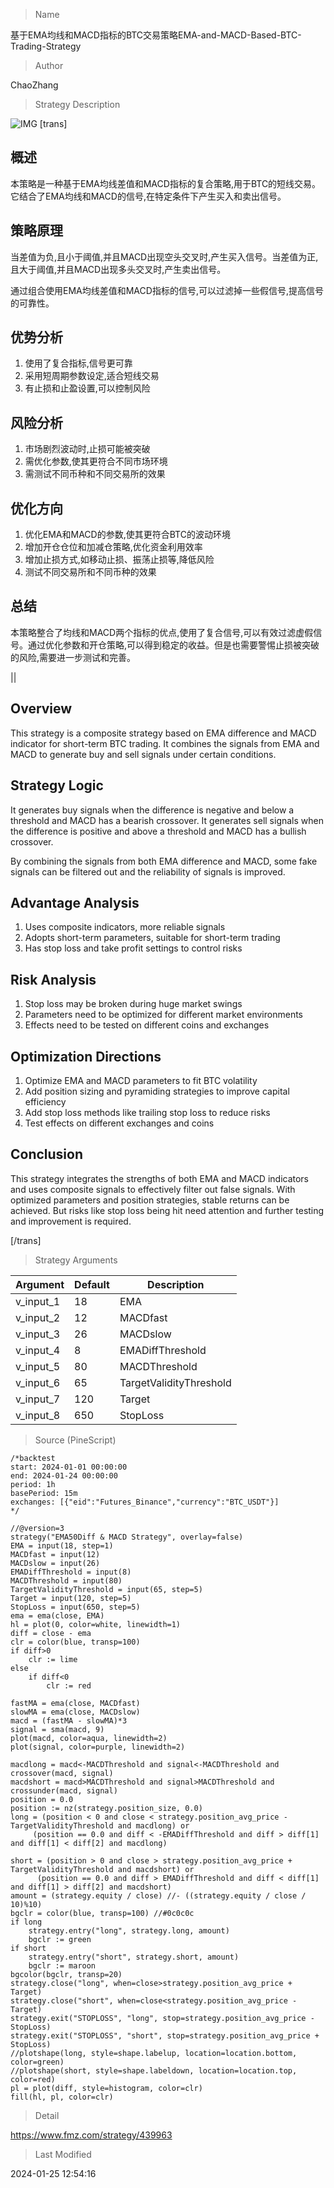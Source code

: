 
> Name

基于EMA均线和MACD指标的BTC交易策略EMA-and-MACD-Based-BTC-Trading-Strategy

> Author

ChaoZhang

> Strategy Description

![IMG](https://www.fmz.com/upload/asset/4e06b9a915179bcd20.png)
 [trans]

## 概述

本策略是一种基于EMA均线差值和MACD指标的复合策略,用于BTC的短线交易。它结合了EMA均线和MACD的信号,在特定条件下产生买入和卖出信号。

## 策略原理

当差值为负,且小于阈值,并且MACD出现空头交叉时,产生买入信号。当差值为正,且大于阈值,并且MACD出现多头交叉时,产生卖出信号。

通过组合使用EMA均线差值和MACD指标的信号,可以过滤掉一些假信号,提高信号的可靠性。

## 优势分析

1. 使用了复合指标,信号更可靠 
2. 采用短周期参数设定,适合短线交易
3. 有止损和止盈设置,可以控制风险

## 风险分析 

1. 市场剧烈波动时,止损可能被突破
2. 需优化参数,使其更符合不同市场环境
3. 需测试不同币种和不同交易所的效果

## 优化方向

1. 优化EMA和MACD的参数,使其更符合BTC的波动环境
2. 增加开仓仓位和加减仓策略,优化资金利用效率
3. 增加止损方式,如移动止损、振荡止损等,降低风险
4. 测试不同交易所和不同币种的效果

## 总结

本策略整合了均线和MACD两个指标的优点,使用了复合信号,可以有效过滤虚假信号。通过优化参数和开仓策略,可以得到稳定的收益。但是也需要警惕止损被突破的风险,需要进一步测试和完善。

||

## Overview

This strategy is a composite strategy based on EMA difference and MACD indicator for short-term BTC trading. It combines the signals from EMA and MACD to generate buy and sell signals under certain conditions.

## Strategy Logic

It generates buy signals when the difference is negative and below a threshold and MACD has a bearish crossover. It generates sell signals when the difference is positive and above a threshold and MACD has a bullish crossover.  

By combining the signals from both EMA difference and MACD, some fake signals can be filtered out and the reliability of signals is improved.

## Advantage Analysis  

1. Uses composite indicators, more reliable signals
2. Adopts short-term parameters, suitable for short-term trading  
3. Has stop loss and take profit settings to control risks

## Risk Analysis

1. Stop loss may be broken during huge market swings
2. Parameters need to be optimized for different market environments  
3. Effects need to be tested on different coins and exchanges

## Optimization Directions  

1. Optimize EMA and MACD parameters to fit BTC volatility
2. Add position sizing and pyramiding strategies to improve capital efficiency
3. Add stop loss methods like trailing stop loss to reduce risks
4. Test effects on different exchanges and coins  

## Conclusion

This strategy integrates the strengths of both EMA and MACD indicators and uses composite signals to effectively filter out false signals. With optimized parameters and position strategies, stable returns can be achieved. But risks like stop loss being hit need attention and further testing and improvement is required.

[/trans]

> Strategy Arguments



|Argument|Default|Description|
|----|----|----|
|v_input_1|18|EMA|
|v_input_2|12|MACDfast|
|v_input_3|26|MACDslow|
|v_input_4|8|EMADiffThreshold|
|v_input_5|80|MACDThreshold|
|v_input_6|65|TargetValidityThreshold|
|v_input_7|120|Target|
|v_input_8|650|StopLoss|


> Source (PineScript)

``` pinescript
/*backtest
start: 2024-01-01 00:00:00
end: 2024-01-24 00:00:00
period: 1h
basePeriod: 15m
exchanges: [{"eid":"Futures_Binance","currency":"BTC_USDT"}]
*/

//@version=3
strategy("EMA50Diff & MACD Strategy", overlay=false)
EMA = input(18, step=1)
MACDfast = input(12)
MACDslow = input(26)
EMADiffThreshold = input(8)
MACDThreshold = input(80)
TargetValidityThreshold = input(65, step=5)
Target = input(120, step=5)
StopLoss = input(650, step=5) 
ema = ema(close, EMA)
hl = plot(0, color=white, linewidth=1)
diff = close - ema
clr = color(blue, transp=100)
if diff>0
    clr := lime
else 
    if diff<0
        clr := red

fastMA = ema(close, MACDfast)
slowMA = ema(close, MACDslow)
macd = (fastMA - slowMA)*3
signal = sma(macd, 9)
plot(macd, color=aqua, linewidth=2)
plot(signal, color=purple, linewidth=2)

macdlong = macd<-MACDThreshold and signal<-MACDThreshold and crossover(macd, signal)
macdshort = macd>MACDThreshold and signal>MACDThreshold and crossunder(macd, signal)
position = 0.0
position := nz(strategy.position_size, 0.0)
long = (position < 0 and close < strategy.position_avg_price - TargetValidityThreshold and macdlong) or 
     (position == 0.0 and diff < -EMADiffThreshold and diff > diff[1] and diff[1] < diff[2] and macdlong)

short = (position > 0 and close > strategy.position_avg_price + TargetValidityThreshold and macdshort) or 
      (position == 0.0 and diff > EMADiffThreshold and diff < diff[1] and diff[1] > diff[2] and macdshort)
amount = (strategy.equity / close) //- ((strategy.equity / close / 10)%10)
bgclr = color(blue, transp=100) //#0c0c0c
if long
    strategy.entry("long", strategy.long, amount)
    bgclr := green
if short
    strategy.entry("short", strategy.short, amount)
    bgclr := maroon
bgcolor(bgclr, transp=20)
strategy.close("long", when=close>strategy.position_avg_price + Target)
strategy.close("short", when=close<strategy.position_avg_price - Target)
strategy.exit("STOPLOSS", "long", stop=strategy.position_avg_price - StopLoss)
strategy.exit("STOPLOSS", "short", stop=strategy.position_avg_price + StopLoss)
//plotshape(long, style=shape.labelup, location=location.bottom, color=green)
//plotshape(short, style=shape.labeldown, location=location.top, color=red)
pl = plot(diff, style=histogram, color=clr)
fill(hl, pl, color=clr)

```

> Detail

https://www.fmz.com/strategy/439963

> Last Modified

2024-01-25 12:54:16
